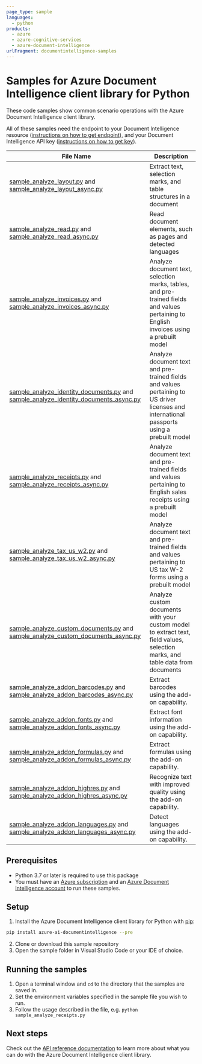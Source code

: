 ```yaml
---
page_type: sample
languages:
  - python
products:
  - azure
  - azure-cognitive-services
  - azure-document-intelligence
urlFragment: documentintelligence-samples
---
```


# Samples for Azure Document Intelligence client library for Python

These code samples show common scenario operations with the Azure Document Intelligence client library.

All of these samples need the endpoint to your Document Intelligence resource ([instructions on how to get endpoint][get-endpoint-instructions]), and your Document Intelligence API key ([instructions on how to get key][get-key-instructions]).

|**File Name**|**Description**|
|----------------|-------------|
|[sample_analyze_layout.py][sample_analyze_layout] and [sample_analyze_layout_async.py][sample_analyze_layout_async]|Extract text, selection marks, and table structures in a document|
|[sample_analyze_read.py][sample_analyze_read] and [sample_analyze_read_async.py][sample_analyze_read_async]|Read document elements, such as pages and detected languages|
|[sample_analyze_invoices.py][sample_analyze_invoices] and [sample_analyze_invoices_async.py][sample_analyze_invoices_async]|Analyze document text, selection marks, tables, and pre-trained fields and values pertaining to English invoices using a prebuilt model|
|[sample_analyze_identity_documents.py][sample_analyze_identity_documents] and [sample_analyze_identity_documents_async.py][sample_analyze_identity_documents_async]|Analyze document text and pre-trained fields and values pertaining to US driver licenses and international passports using a prebuilt model|
|[sample_analyze_receipts.py][sample_analyze_receipts] and [sample_analyze_receipts_async.py][sample_analyze_receipts_async]|Analyze document text and pre-trained fields and values pertaining to English sales receipts using a prebuilt model|
|[sample_analyze_tax_us_w2.py][sample_analyze_tax_us_w2] and [sample_analyze_tax_us_w2_async.py][sample_analyze_tax_us_w2_async]|Analyze document text and pre-trained fields and values pertaining to US tax W-2 forms using a prebuilt model|
|[sample_analyze_custom_documents.py][sample_analyze_custom_documents] and [sample_analyze_custom_documents_async.py][sample_analyze_custom_documents_async]|Analyze custom documents with your custom model to extract text, field values, selection marks, and table data from documents|
|[sample_analyze_addon_barcodes.py][sample_analyze_addon_barcodes] and [sample_analyze_addon_barcodes_async.py][sample_analyze_addon_barcodes_async]|Extract barcodes using the add-on capability.|
|[sample_analyze_addon_fonts.py][sample_analyze_addon_fonts] and [sample_analyze_addon_fonts_async.py][sample_analyze_addon_fonts_async]|Extract font information using the add-on capability.|
|[sample_analyze_addon_formulas.py][sample_analyze_addon_formulas] and [sample_analyze_addon_formulas_async.py][sample_analyze_addon_formulas_async]|Extract formulas using the add-on capability.|
|[sample_analyze_addon_highres.py][sample_analyze_addon_highres] and [sample_analyze_addon_highres_async.py][sample_analyze_addon_highres_async]|Recognize text with improved quality using the add-on capability.|
|[sample_analyze_addon_languages.py][sample_analyze_addon_languages] and [sample_analyze_addon_languages_async.py][sample_analyze_addon_languages_async]|Detect languages using the add-on capability.|

## Prerequisites
* Python 3.7 or later is required to use this package
* You must have an [Azure subscription][azure_subscription] and an
[Azure Document Intelligence account][azure_document_intelligence_account] to run these samples.

## Setup

1. Install the Azure Document Intelligence client library for Python with [pip][pip]:

```bash
pip install azure-ai-documentintelligence --pre
```

2. Clone or download this sample repository
3. Open the sample folder in Visual Studio Code or your IDE of choice.

## Running the samples

1. Open a terminal window and `cd` to the directory that the samples are saved in.
2. Set the environment variables specified in the sample file you wish to run.
3. Follow the usage described in the file, e.g. `python sample_analyze_receipts.py`

## Next steps

Check out the [API reference documentation][python-di-ref-docs] to learn more about
what you can do with the Azure Document Intelligence client library.


[azure_identity]: https://github.com/Azure/azure-sdk-for-python/tree/main/sdk/identity/azure-identity

[pip]: https://pypi.org/project/pip/
[azure_subscription]: https://azure.microsoft.com/free/
[azure_document_intelligence_account]: https://docs.microsoft.com/azure/cognitive-services/cognitive-services-apis-create-account?tabs=singleservice%2Cwindows
[azure_identity_pip]: https://pypi.org/project/azure-identity/
[python-di-ref-docs]: https://aka.ms/azsdk/python/formrecognizer/docs
[get-endpoint-instructions]: https://github.com/Azure/azure-sdk-for-python/blob/main/sdk/documentintelligence/azure-ai-documentintelligence/README.md#get-the-endpoint
[get-key-instructions]: https://github.com/Azure/azure-sdk-for-python/blob/main/sdk/documentintelligence/azure-ai-documentintelligence/README.md#get-the-api-key
[changelog]: https://github.com/Azure/azure-sdk-for-python/blob/main/sdk/documentintelligence/azure-ai-documentintelligence/CHANGELOG.md

<!-- V3.2+ links -->

[sample_analyze_layout]: https://github.com/Azure/azure-sdk-for-python/blob/main/sdk/formrecognizer/azure-ai-formrecognizer/samples/sample_analyze_layout.py
[sample_analyze_layout_async]: https://github.com/Azure/azure-sdk-for-python/blob/main/sdk/formrecognizer/azure-ai-formrecognizer/samples/async_samples/sample_analyze_layout_async.py
[sample_analyze_invoices]: https://github.com/Azure/azure-sdk-for-python/blob/main/sdk/formrecognizer/azure-ai-formrecognizer/samples/sample_analyze_invoices.py
[sample_analyze_invoices_async]: https://github.com/Azure/azure-sdk-for-python/blob/main/sdk/formrecognizer/azure-ai-formrecognizer/samples/async_samples/sample_analyze_invoices_async.py
[sample_analyze_identity_documents]: https://github.com/Azure/azure-sdk-for-python/blob/main/sdk/formrecognizer/azure-ai-formrecognizer/samples/sample_analyze_identity_documents.py
[sample_analyze_identity_documents_async]: https://github.com/Azure/azure-sdk-for-python/blob/main/sdk/formrecognizer/azure-ai-formrecognizer/samples/async_samples/sample_analyze_identity_documents_async.py
[sample_analyze_receipts]: https://github.com/Azure/azure-sdk-for-python/blob/main/sdk/formrecognizer/azure-ai-formrecognizer/samples/sample_analyze_receipts.py
[sample_analyze_receipts_async]: https://github.com/Azure/azure-sdk-for-python/blob/main/sdk/formrecognizer/azure-ai-formrecognizer/samples/async_samples/sample_analyze_receipts_async.py
[sample_analyze_custom_documents]: https://github.com/Azure/azure-sdk-for-python/blob/main/sdk/formrecognizer/azure-ai-formrecognizer/samples/sample_analyze_custom_documents.py
[sample_analyze_custom_documents_async]: https://github.com/Azure/azure-sdk-for-python/blob/main/sdk/formrecognizer/azure-ai-formrecognizer/samples/async_samples/sample_analyze_custom_documents_async.py
[sample_analyze_read]: https://github.com/Azure/azure-sdk-for-python/blob/main/sdk/formrecognizer/azure-ai-formrecognizer/samples/sample_analyze_read.py
[sample_analyze_read_async]: https://github.com/Azure/azure-sdk-for-python/blob/main/sdk/formrecognizer/azure-ai-formrecognizer/samples/async_samples/sample_analyze_read_async.py
[sample_analyze_tax_us_w2]: https://github.com/Azure/azure-sdk-for-python/blob/main/sdk/formrecognizer/azure-ai-formrecognizer/samples/sample_analyze_tax_us_w2.py
[sample_analyze_tax_us_w2_async]: https://github.com/Azure/azure-sdk-for-python/blob/main/sdk/formrecognizer/azure-ai-formrecognizer/samples/async_samples/sample_analyze_tax_us_w2_async.py
[sample_analyze_addon_barcodes]: https://github.com/Azure/azure-sdk-for-python/blob/main/sdk/formrecognizer/azure-ai-formrecognizer/samples/sample_analyze_addon_barcodes.py
[sample_analyze_addon_barcodes_async]: https://github.com/Azure/azure-sdk-for-python/blob/main/sdk/formrecognizer/azure-ai-formrecognizer/samples/async_samples/sample_analyze_addon_barcodes_async.py
[sample_analyze_addon_fonts]: https://github.com/Azure/azure-sdk-for-python/blob/main/sdk/formrecognizer/azure-ai-formrecognizer/samples/sample_analyze_addon_fonts.py
[sample_analyze_addon_fonts_async]: https://github.com/Azure/azure-sdk-for-python/blob/main/sdk/formrecognizer/azure-ai-formrecognizer/samples/async_samples/sample_analyze_addon_fonts_async.py
[sample_analyze_addon_formulas]: https://github.com/Azure/azure-sdk-for-python/blob/main/sdk/formrecognizer/azure-ai-formrecognizer/samples/sample_analyze_addon_formulas.py
[sample_analyze_addon_formulas_async]: https://github.com/Azure/azure-sdk-for-python/blob/main/sdk/formrecognizer/azure-ai-formrecognizer/samples/async_samples/sample_analyze_addon_formulas_async.py
[sample_analyze_addon_highres]: https://github.com/Azure/azure-sdk-for-python/blob/main/sdk/formrecognizer/azure-ai-formrecognizer/samples/sample_analyze_addon_highres.py
[sample_analyze_addon_highres_async]: https://github.com/Azure/azure-sdk-for-python/blob/main/sdk/formrecognizer/azure-ai-formrecognizer/samples/async_samples/sample_analyze_addon_highres_async.py
[sample_analyze_addon_languages]: https://github.com/Azure/azure-sdk-for-python/blob/main/sdk/formrecognizer/azure-ai-formrecognizer/samples/sample_analyze_addon_languages.py
[sample_analyze_addon_languages_async]: https://github.com/Azure/azure-sdk-for-python/blob/main/sdk/formrecognizer/azure-ai-formrecognizer/samples/async_samples/sample_analyze_addon_languages_async.py

